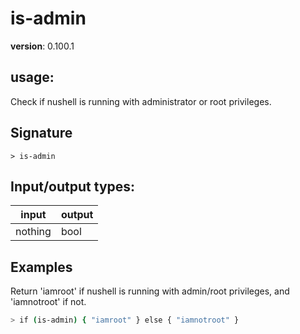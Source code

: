 # is-admin

**version**: 0.100.1

## **usage**:

Check if nushell is running with administrator or root privileges.

## Signature

`> is-admin `

## Input/output types:

| input   | output |
| ------- | ------ |
| nothing | bool   |

## Examples

Return 'iamroot' if nushell is running with admin/root privileges, and 'iamnotroot' if not.

```bash
> if (is-admin) { "iamroot" } else { "iamnotroot" }
```

